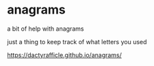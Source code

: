 # anagrams

a bit of help with anagrams

just a thing to keep track of what letters you used

https://dactyrafficle.github.io/anagrams/
